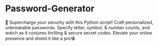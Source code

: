 # Password-Generator
 💪 Supercharge your security with this Python script! Craft personalized, unbreakable passwords. Specify letter, symbol, &amp; number counts, and watch as it conjures thrilling &amp; secure secret codes. Elevate your online presence and shield it like a pro!🔒
